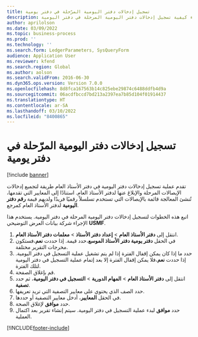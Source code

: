 ```yaml
---
title: تسجيل إدخالات دفتر اليومية المرّحلة في دفتر يومية
description: يوضح هذه الإجراء كيفية تسجيل إدخالات دفتر اليومية المرحلة في دفتر اليومية.
author: aprilolson
ms.date: 03/09/2022
ms.topic: business-process
ms.prod: ''
ms.technology: ''
ms.search.form: LedgerParameters, SysQueryForm
audience: Application User
ms.reviewer: kfend
ms.search.region: Global
ms.author: aolson
ms.search.validFrom: 2016-06-30
ms.dyn365.ops.version: Version 7.0.0
ms.openlocfilehash: 8d8fca167563b14c825ebe29874c6488ddfb4d9a
ms.sourcegitcommit: 06acdfbccd7bd213a2397ea7b85d104f01914437
ms.translationtype: HT
ms.contentlocale: ar-SA
ms.lasthandoff: 03/10/2022
ms.locfileid: "8400865"
---
```

# <a name="journalize-posted-journal-entries"></a>تسجيل إدخالات دفتر اليومية المرّحلة في دفتر يومية

[!include [banner](../../includes/banner.md)]

تقدم عملية تسجيل إدخالات دفتر اليومية في دفتر الأستاذ العام طريقة لتجميع إدخالات الإيصالات المرحلة والإبلاغ عنها لدفتر الأستاذ العام. استنادًا إلى المعايير التي تقدمها، تُنشئ المعالجة قائمة بالإيصالات التي تستخدم تسلسلاً رقميًا فريدًا ولديهم قيمة **رقم دفتر اليومية** لدفتر الأستاذ العام كمرجع.

اتبع هذه الخطوات لتسجيل إدخالات دفتر اليومية المرحلة في دفتر اليومية. يستخدم هذا الإجراء شركة بيانات العرض التوضيحي **USMF**.

1. انتقل إلى **دفتر الأستاذ العام** \> **إعداد دفتر الأستاذ** \> **معلمات دفتر الأستاذ العام**.
2. في الحقل **دفتر يومية دفتر الأستاذ الموسع**،حدد قيمة. إذا حددت **نعم**،فستكون مخرجات التقرير مختلفة.
3. حدد ما إذا كان يمكن إقفال الفترة إذا لم يتم تشغيل عملية التسجيل في دفتر اليومية. إذا حددت **نعم**،فلا يمكن إقفال الفترة إلا بعد إتمام عملية التسجيل في دفتر اليومية لتلك الفترة.
4. قم بإغلاق الصفحة.
5. انتقل إلى **دفتر الأستاذ العام** \> **المهام الدورية** \> **التسجيل في دفتر اليومية**، ثم حدد **تصفية**.
6. حدد الصف الذي يحتوي على معايير التصفية التي تريد تعريفها.
7. في الحقل **المعايير‬**، أدخل معايير التصفية أو حددها.
8. حدد **موافق** لإغلاق الصحة.
9. حدد **موافق** لبدء عملية التسجيل في دفتر اليومية. سيتم إنشاء تقرير بعد اكتمال العملية.

[!INCLUDE[footer-include](../../../includes/footer-banner.md)]
